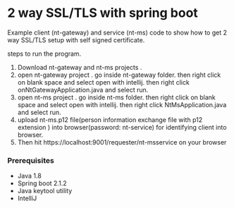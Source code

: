 # 2 way SSL/TLS with spring boot

Example client (nt-gateway) and service (nt-ms) code to show how to get 2 way SSL/TLS setup with self signed certificate.

steps to run the program.

1) Download  nt-gateway and nt-ms projects . 
2) open nt-gateway project . go inside nt-gateway folder. then right click on blank space and select open with intellij. then right click onNtGatewayApplication.java and select run.
3) open nt-ms project . go inside nt-ms folder. then right click on blank space and select open with intellij. then right click NtMsApplication.java and select run.
4) upload nt-ms.p12 file(person information exchange file with p12 extension )  into browser(password: nt-service) for identifying client into browser.
5) Then hit https://localhost:9001/requester/nt-msservice on your browser





### Prerequisites

* Java 1.8
* Spring boot 2.1.2
* Java keytool utility
* IntelliJ



